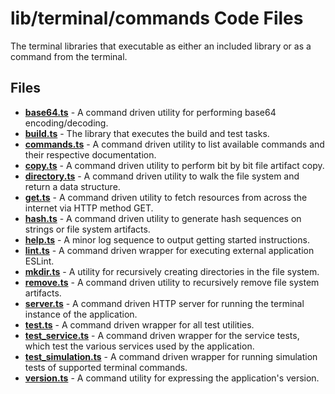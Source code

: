# lib/terminal/commands Code Files
The terminal libraries that executable as either an included library or as a command from the terminal.

## Files
<!-- Do not edit below this line.  Contents dynamically populated. -->

* **[base64.ts](base64.ts)**                   - A command driven utility for performing base64 encoding/decoding.
* **[build.ts](build.ts)**                     - The library that executes the build and test tasks.
* **[commands.ts](commands.ts)**               - A command driven utility to list available commands and their respective documentation.
* **[copy.ts](copy.ts)**                       - A command driven utility to perform bit by bit file artifact copy.
* **[directory.ts](directory.ts)**             - A command driven utility to walk the file system and return a data structure.
* **[get.ts](get.ts)**                         - A command driven utility to fetch resources from across the internet via HTTP method GET.
* **[hash.ts](hash.ts)**                       - A command driven utility to generate hash sequences on strings or file system artifacts.
* **[help.ts](help.ts)**                       - A minor log sequence to output getting started instructions.
* **[lint.ts](lint.ts)**                       - A command driven wrapper for executing external application ESLint.
* **[mkdir.ts](mkdir.ts)**                     - A utility for recursively creating directories in the file system.
* **[remove.ts](remove.ts)**                   - A command driven utility to recursively remove file system artifacts.
* **[server.ts](server.ts)**                   - A command driven HTTP server for running the terminal instance of the application.
* **[test.ts](test.ts)**                       - A command driven wrapper for all test utilities.
* **[test_service.ts](test_service.ts)**       - A command driven wrapper for the service tests, which test the various services used by the application.
* **[test_simulation.ts](test_simulation.ts)** - A command driven wrapper for running simulation tests of supported terminal commands.
* **[version.ts](version.ts)**                 - A command utility for expressing the application's version.